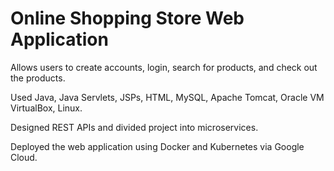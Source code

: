 # Online Shopping Store Web Application
 Allows users to create accounts, login, search for products, and check out the products.
 
 Used Java, Java Servlets, JSPs, HTML, MySQL, Apache Tomcat, Oracle VM VirtualBox, Linux. 
 
 Designed REST APIs and divided project into microservices. 
 
 Deployed the web application using Docker and Kubernetes via Google Cloud.
